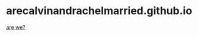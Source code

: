 arecalvinandrachelmarried.github.io
===================================

[are we?](http://arecalvinandrachelmarried.github.io/)
